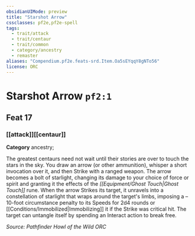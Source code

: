 ```yaml
---
obsidianUIMode: preview
title: "Starshot Arrow"
cssclasses: pf2e,pf2e-spell
tags:
  - trait/attack
  - trait/centaur
  - trait/common
  - category/ancestry
  - remaster
aliases: "Compendium.pf2e.feats-srd.Item.Oa5sEYqqY8gNTo56"
license: ORC
---
```

# Starshot Arrow `pf2:1`
## Feat 17
### [[attack]][[centaur]]

**Category** ancestry; 




The greatest centaurs need not wait until their stories are over to touch the stars in the sky. You draw an arrow (or other ammunition), whisper a short invocation over it, and then Strike with a ranged weapon. The arrow becomes a bolt of starlight, changing its damage to your choice of force or spirit and granting it the effects of the _[[Equipment/Ghost Touch|Ghost Touch]]_ rune. When the arrow Strikes its target, it unravels into a constellation of starlight that wraps around the target's limbs, imposing a –10-foot circumstance penalty to its Speeds for 2d4 rounds or [[Conditions/Immobilized|Immobilizing]] it if the Strike was critical hit. The target can untangle itself by spending an Interact action to break free.

*Source: Pathfinder Howl of the Wild*
*ORC*